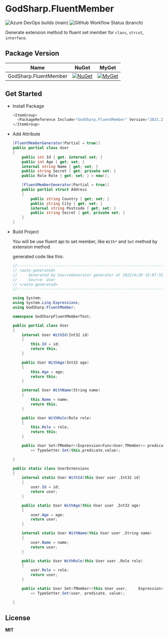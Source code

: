# GodSharp.FluentMember

![Azure DevOps builds (main)](https://img.shields.io/azure-devops/build/godsharp/public/7/main?label=azure%20pipelines&style=flat-square)
![GitHub Workflow Status (branch)](https://img.shields.io/github/workflow/status/godsharp/FluentMember/continuous/main?label=github%20workflow&style=flat-square)

Generate extension method to fluent set member for `class`, `strcut`, `interface`.

## Package Version

|Name|NuGet|MyGet|
|---|---|---|
| GodSharp.FluentMember | [![NuGet](https://img.shields.io/nuget/v/GodSharp.FluentMember?style=flat-square)](https://www.nuget.org/packages/GodSharp.FluentMember) | [![MyGet](https://img.shields.io/myget/godsharp/v/GodSharp.FluentMember?style=flat-square&label=myget)](https://www.myget.org/feed/godsharp/package/nuget/GodSharp.FluentMember) |

## Get Started

  - Install Package
    ```c#
    <ItemGroup>
      <PackageReference Include="GodSharp.FluentMember" Version="2021.206.26" />
    </ItemGroup>
    ```

  - Add Attribute
    ```c#
    [FluentMemberGenerator(Partial = true)]
    public partial class User
    {
        public int Id { get; internal set; }
        public int Age { get; set; }
        internal string Name { get; set; }
        public string Secret { get; private set; }
        public Role Role { get; set; } = new();
    
        [FluentMemberGenerator(Partial = true)]
        public partial struct Address
        {
            public string Country { get; set; }
            public string City { get; set; }
            internal string Postcode { get; set; }
            public string Secret { get; private set; }
        }
    }
    ```

  - Build Project
    
    You will be use fluent api to set member, like `With*` and `Set` method by extension method.
    
    generated code like this:
    ```c#
    //-----------------------------------------------------------------------   -------
    // <auto-generated>
    //     Generated by SourceGenerator generator at 2022/6/26 15:07:32.
    //     Source: User
    // </auto-generated>
    //------------------------------------------------------------------------------

    using System;
    using System.Linq.Expressions;
    using GodSharp.FluentMember;
    
    namespace GodSharpFluentMemberTest;
    
    public partial class User
    {
        internal User WithId(Int32 id)
        {
            this.Id = id;
            return this;
        }
    
        public User WithAge(Int32 age)
        {
            this.Age = age;
            return this;
        }
    
        internal User WithName(String name)
        {
            this.Name = name;
            return this;
        }
    
        public User WithRole(Role role)
        {
            this.Role = role;
            return this;
        }
    
        public User Set<TMember>(Expression<Func<User,TMember>> predicate,  TMember value)
            => TypeSetter.Set(this,predicate,value);
    
    }

    public static class UserExtensions
    {
        internal static User WithId(this User user ,Int32 id)
        {
            user.Id = id;
            return user;
        }
    
        public static User WithAge(this User user ,Int32 age)
        {
            user.Age = age;
            return user;
        }
    
        internal static User WithName(this User user ,String name)
        {
            user.Name = name;
            return user;
        }
    
        public static User WithRole(this User user ,Role role)
        {
            user.Role = role;
            return user;
        }
    
        public static User Set<TMember>(this User user,     Expression<Func<User,TMember>> predicate, TMember value)
            => TypeSetter.Set(user, predicate, value);
    
    }
    ```
    
## License

  **MIT**